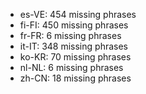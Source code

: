 - es-VE: 454 missing phrases
- fi-FI: 450 missing phrases
- fr-FR: 6 missing phrases
- it-IT: 348 missing phrases
- ko-KR: 70 missing phrases
- nl-NL: 6 missing phrases
- zh-CN: 18 missing phrases
